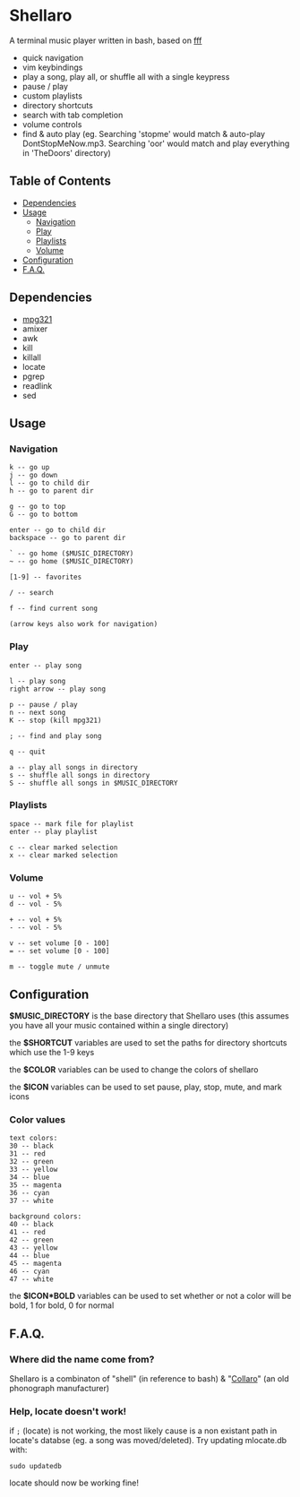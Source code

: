 # Shellaro

A terminal music player written in bash, based on [fff](https://github.com/dylanaraps/fff)

- quick navigation
- vim keybindings
- play a song, play all, or shuffle all with a single keypress
- pause / play
- custom playlists
- directory shortcuts
- search with tab completion
- volume controls
- find & auto play (eg. Searching 'stopme' would match & auto-play DontStopMeNow.mp3. Searching 'oor' would match and play everything in 'TheDoors' directory)

## Table of Contents

* [Dependencies](#dependencies)
* [Usage](#usage)
    * [Navigation](#navigation)
    * [Play](#play)
    * [Playlists](#playlists)
    * [Volume](#volume)
* [Configuration](#configuration)
* [F.A.Q.](#faq)

## Dependencies

- [mpg321](http://mpg321.sourceforge.net/)
- amixer
- awk
- kill
- killall
- locate
- pgrep
- readlink
- sed

## Usage

### Navigation

```
k -- go up
j -- go down
l -- go to child dir
h -- go to parent dir

g -- go to top
G -- go to bottom

enter -- go to child dir
backspace -- go to parent dir

` -- go home ($MUSIC_DIRECTORY)
~ -- go home ($MUSIC_DIRECTORY)

[1-9] -- favorites

/ -- search

f -- find current song

(arrow keys also work for navigation)
```

### Play

```
enter -- play song

l -- play song
right arrow -- play song

p -- pause / play
n -- next song
K -- stop (kill mpg321)

; -- find and play song

q -- quit

a -- play all songs in directory
s -- shuffle all songs in directory
S -- shuffle all songs in $MUSIC_DIRECTORY
```

### Playlists

```
space -- mark file for playlist
enter -- play playlist

c -- clear marked selection
x -- clear marked selection
```

### Volume

```
u -- vol + 5%
d -- vol - 5%

+ -- vol + 5%
- -- vol - 5%

v -- set volume [0 - 100]
= -- set volume [0 - 100]

m -- toggle mute / unmute
```

## Configuration

**$MUSIC_DIRECTORY** is the base directory that Shellaro uses (this assumes you have all your music contained within a single directory)

the **$SHORTCUT** variables are used to set the paths for directory shortcuts which use the 1-9 keys

the **$COLOR** variables can be used to change the colors of shellaro

the **$ICON** variables can be used to set pause, play, stop, mute, and mark icons

### Color values

```
text colors:
30 -- black
31 -- red
32 -- green
33 -- yellow
34 -- blue
35 -- magenta
36 -- cyan
37 -- white

background colors:
40 -- black
41 -- red
42 -- green
43 -- yellow
44 -- blue
45 -- magenta
46 -- cyan
47 -- white
```

the **$ICON\*BOLD** variables can be used to set whether or not a color will be bold, 1 for bold, 0 for normal

## F.A.Q.

### Where did the name come from?

Shellaro is a combinaton of "shell" (in reference to bash) & "[Collaro](https://en.wikipedia.org/wiki/Collaro)" (an old phonograph manufacturer)

### Help, locate doesn't work!

if `;` (locate) is not working, the most likely cause is a non existant path in locate's databse (eg. a song was moved/deleted). Try updating mlocate.db with:

```
sudo updatedb
```

locate should now be working fine!
